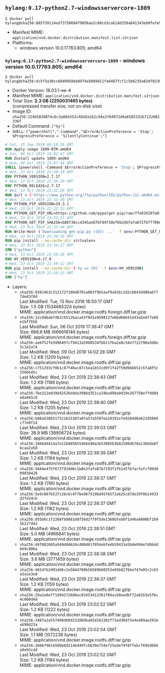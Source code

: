 ## `hylang:0.17-python2.7-windowsservercore-1809`

```console
$ docker pull hylang@sha256:885f39114ed73750604f9056ae2c60cd3ca61dd339a841343eb0fefe9edf1159
```

-	Manifest MIME: `application/vnd.docker.distribution.manifest.list.v2+json`
-	Platforms:
	-	windows version 10.0.17763.805; amd64

### `hylang:0.17-python2.7-windowsservercore-1809` - windows version 10.0.17763.805; amd64

```console
$ docker pull hylang@sha256:dc5f3a30cc6049958eb8974a5609d11fa6487fcf1c5b6235a824f02387c9e00d
```

-	Docker Version: 18.03.1-ee-4
-	Manifest MIME: `application/vnd.docker.distribution.manifest.v2+json`
-	Total Size: **2.3 GB (2250031465 bytes)**  
	(compressed transfer size, not on-disk size)
-	Image ID: `sha256:224b5830874c6c3a08e552c4826a162c94e2f04972d6a6585332b7122001336f`
-	Default Command: `["hy"]`
-	`SHELL`: `["powershell","-Command","$ErrorActionPreference = 'Stop'; $ProgressPreference = 'SilentlyContinue';"]`

```dockerfile
# Sat, 15 Sep 2018 09:10:26 GMT
RUN Apply image 1809-RTM-amd64
# Sun, 06 Oct 2019 10:02:47 GMT
RUN Install update 1809-amd64
# Wed, 09 Oct 2019 13:07:48 GMT
SHELL [powershell -Command $ErrorActionPreference = 'Stop'; $ProgressPreference = 'SilentlyContinue';]
# Wed, 23 Oct 2019 22:30:19 GMT
ENV PYTHON_VERSION=2.7.17
# Wed, 23 Oct 2019 22:30:20 GMT
ENV PYTHON_RELEASE=2.7.17
# Wed, 23 Oct 2019 22:32:28 GMT
RUN $url = ('https://www.python.org/ftp/python/{0}/python-{1}.amd64.msi' -f $env:PYTHON_RELEASE, $env:PYTHON_VERSION); 	Write-Host ('Downloading {0} ...' -f $url); 	[Net.ServicePointManager]::SecurityProtocol = [Net.SecurityProtocolType]::Tls12; 	Invoke-WebRequest -Uri $url -OutFile 'python.msi'; 		Write-Host 'Installing ...'; 	Start-Process msiexec -Wait 		-ArgumentList @( 			'/i', 			'python.msi', 			'/quiet', 			'/qn', 			'TARGETDIR=C:\Python', 			'ALLUSERS=1', 			'ADDLOCAL=DefaultFeature,Extensions,TclTk,Tools,PrependPath' 		); 		$env:PATH = [Environment]::GetEnvironmentVariable('PATH', [EnvironmentVariableTarget]::Machine); 		Write-Host 'Verifying install ...'; 	Write-Host '  python --version'; python --version; 		Write-Host 'Removing ...'; 	Remove-Item python.msi -Force; 		Write-Host 'Complete.'
# Wed, 23 Oct 2019 22:32:30 GMT
ENV PYTHON_PIP_VERSION=19.3.1
# Wed, 23 Oct 2019 22:32:32 GMT
ENV PYTHON_GET_PIP_URL=https://github.com/pypa/get-pip/raw/ffe826207a010164265d9cc807978e3604d18ca0/get-pip.py
# Wed, 23 Oct 2019 22:32:33 GMT
ENV PYTHON_GET_PIP_SHA256=b86f36cc4345ae87bfd4f10ef6b2dbfa7a872fbff70608a1e43944d283fd0eee
# Wed, 23 Oct 2019 22:33:44 GMT
RUN Write-Host ('Downloading get-pip.py ({0}) ...' -f $env:PYTHON_GET_PIP_URL); 	[Net.ServicePointManager]::SecurityProtocol = [Net.SecurityProtocolType]::Tls12; 	Invoke-WebRequest -Uri $env:PYTHON_GET_PIP_URL -OutFile 'get-pip.py'; 	Write-Host ('Verifying sha256 ({0}) ...' -f $env:PYTHON_GET_PIP_SHA256); 	if ((Get-FileHash 'get-pip.py' -Algorithm sha256).Hash -ne $env:PYTHON_GET_PIP_SHA256) { 		Write-Host 'FAILED!'; 		exit 1; 	}; 		Write-Host ('Installing pip=={0} ...' -f $env:PYTHON_PIP_VERSION); 	python get-pip.py 		--disable-pip-version-check 		--no-cache-dir 		('pip=={0}' -f $env:PYTHON_PIP_VERSION) 	; 	Remove-Item get-pip.py -Force; 		Write-Host 'Verifying pip install ...'; 	pip --version; 		Write-Host 'Complete.'
# Wed, 23 Oct 2019 22:34:16 GMT
RUN pip install --no-cache-dir virtualenv
# Wed, 23 Oct 2019 22:34:17 GMT
CMD ["python"]
# Wed, 23 Oct 2019 22:58:26 GMT
ENV HY_VERSION=0.17.0
# Wed, 23 Oct 2019 22:59:12 GMT
RUN pip install --no-cache-dir ('hy == {0}' -f $env:HY_VERSION)
# Wed, 23 Oct 2019 22:59:13 GMT
CMD ["hy"]
```

-	Layers:
	-	`sha256:65014b3c312172f10bd6701a063f9b5aaf9a916c2d2cb843d406a6f77ded3f8d`  
		Last Modified: Tue, 13 Nov 2018 18:50:17 GMT  
		Size: 1.5 GB (1534685324 bytes)  
		MIME: application/vnd.docker.image.rootfs.foreign.diff.tar.gzip
	-	`sha256:12c8dbabfd62cb512baca43f0d1e9588127e6bd66641e93a5e6f7e89e1bf7656`  
		Last Modified: Sun, 06 Oct 2019 17:38:47 GMT  
		Size: 666.6 MB (666618146 bytes)  
		MIME: application/vnd.docker.image.rootfs.foreign.diff.tar.gzip
	-	`sha256:ae6f52fe599645fcf9413a5908534fbb11fba2e8c54e7722790a3d0e3c1e2a74`  
		Last Modified: Wed, 09 Oct 2019 14:02:28 GMT  
		Size: 1.2 KB (1209 bytes)  
		MIME: application/vnd.docker.image.rootfs.diff.tar.gzip
	-	`sha256:c751293cf0b1c87f46ac87c5ea1b53cd9f1f42f59d94b652c6fa8f5c256bb45c`  
		Last Modified: Wed, 23 Oct 2019 22:38:43 GMT  
		Size: 1.2 KB (1188 bytes)  
		MIME: application/vnd.docker.image.rootfs.diff.tar.gzip
	-	`sha256:7be312e039d42526ddda3986d351ca19bad98a8d19e267750effdd04e8a481c0`  
		Last Modified: Wed, 23 Oct 2019 22:38:40 GMT  
		Size: 1.2 KB (1205 bytes)  
		MIME: application/vnd.docker.image.rootfs.diff.tar.gzip
	-	`sha256:b86a538031752161510fa07a57a5597ea10391e7e4204d6e621d5066cf7e8f14`  
		Last Modified: Wed, 23 Oct 2019 22:39:03 GMT  
		Size: 38.9 MB (38906724 bytes)  
		MIME: application/vnd.docker.image.rootfs.diff.tar.gzip
	-	`sha256:1866dd414a7e12b8856554b6e90a3e53985b3b82580db78a13b6da8f6caa2a58`  
		Last Modified: Wed, 23 Oct 2019 22:38:39 GMT  
		Size: 1.2 KB (1194 bytes)  
		MIME: application/vnd.docker.image.rootfs.diff.tar.gzip
	-	`sha256:5684e475f672f919d6c1b8e3fafa87b7193f1fb145fb7acfafcf094909838428`  
		Last Modified: Wed, 23 Oct 2019 22:38:37 GMT  
		Size: 1.2 KB (1190 bytes)  
		MIME: application/vnd.docker.image.rootfs.diff.tar.gzip
	-	`sha256:5e9c007b537c28c6c4f7be967519bd457b5f2a625cd7de39f0b14433d2fd24cb`  
		Last Modified: Wed, 23 Oct 2019 22:38:37 GMT  
		Size: 1.2 KB (1182 bytes)  
		MIME: application/vnd.docker.image.rootfs.diff.tar.gzip
	-	`sha256:855b6c1f2268fb0881d0f56d2ff9f5de1360bfeb0f1d46a6800bf1b95b227d42`  
		Last Modified: Wed, 23 Oct 2019 22:38:51 GMT  
		Size: 5.0 MB (4966841 bytes)  
		MIME: application/vnd.docker.image.rootfs.diff.tar.gzip
	-	`sha256:49f082685a569d04624cd00d81f054ebfe4b59431e5bde994e7dbb4db69c806a`  
		Last Modified: Wed, 23 Oct 2019 22:38:38 GMT  
		Size: 3.8 MB (3771459 bytes)  
		MIME: application/vnd.docker.image.rootfs.diff.tar.gzip
	-	`sha256:46547b2d91dd6c2e5044700b56569b60353e65b8276be747e05c2c63a5a1e3e8`  
		Last Modified: Wed, 23 Oct 2019 22:38:37 GMT  
		Size: 1.2 KB (1159 bytes)  
		MIME: application/vnd.docker.image.rootfs.diff.tar.gzip
	-	`sha256:29a2e8e7f1d94272688ac83453412361f04acb8eadbf72a01b5e5fbc4c000d4d`  
		Last Modified: Wed, 23 Oct 2019 23:02:52 GMT  
		Size: 1.2 KB (1222 bytes)  
		MIME: application/vnd.docker.image.rootfs.diff.tar.gzip
	-	`sha256:3487a2e557498db0d23260dba03d162302f71ed30473e4e409ae291ba698d23a`  
		Last Modified: Wed, 23 Oct 2019 23:02:54 GMT  
		Size: 1.1 MB (1072238 bytes)  
		MIME: application/vnd.docker.image.rootfs.diff.tar.gzip
	-	`sha256:28067961459bb8d2146d49fcb639e754e725edef9f8ffebcf695d66ba8e93cdd`  
		Last Modified: Wed, 23 Oct 2019 23:02:52 GMT  
		Size: 1.2 KB (1184 bytes)  
		MIME: application/vnd.docker.image.rootfs.diff.tar.gzip
